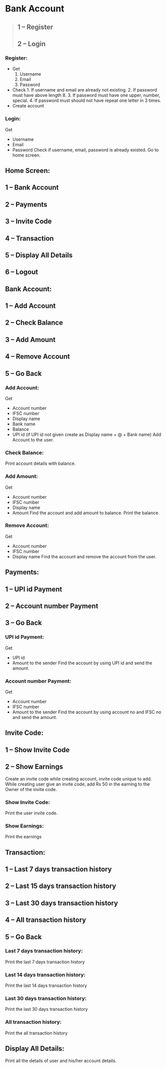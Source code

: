 # Bank Account
>## 1 – Register
>## 2 – Login

### Register:
   - Get 
      1. Username 
      2. Email 
      3. Password
   - Check
         1. If username and email are already not existing.
         2. If password must have above length 8.
         3. If password must have one upper, number, special.
         4. If password must should not have repeat one letter in 3 times.
   - Create account
### Login:
   Get 
   - Username 
   - Email 
   - Password
   Check if username, email, password is already existed.
   Go to home screen.

## Home Screen:
## 1 – Bank Account
## 2 – Payments
## 3 – Invite Code
## 4 – Transaction
## 5 – Display All Details
## 6 – Logout

## Bank Account:
## 1 – Add Account
## 2 – Check Balance
## 3 – Add Amount
## 4 – Remove Account
## 5 – Go Back

### Add Account:
   Get 
   - Account number
   - IFSC number
   - Display name
   - Bank name
   - Balance
   - UPI id (if UPI id not given create as Display name + @ + Bank name)
   Add Account to the user.
### Check Balance:
   Print account details with balance.
### Add Amount:
   Get
   - Account number
   - IFSC number
   - Display name
   - Amount
   Find the account and add amount to balance.
   Print the balance.
### Remove Account:
   Get
   - Account number
   - IFSC number
   - Display name
   Find the account and remove the account from the user.


## Payments:
## 1 – UPI id Payment
## 2 – Account number Payment
## 3 – Go Back

### UPI id Payment:
   Get 
   - UPI id
   - Amount to the sender
   Find the account by using UPI id and send the amount.
### Account number Payment:
   Get
   - Account number
   - IFSC number
   - Amount to the sender
   Find the account by using account no and IFSC no and send the amount.


## Invite Code:
## 1 – Show Invite Code
## 2 – Show Earnings
   Create an invite code while creating account, invite code unique to add.
   While creating user give an invite code, add Rs 50 in the earning to the Owner of the invite code.

### Show Invite Code:
   Print the user invite code.
### Show Earnings:
   Print the earnings


## Transaction:
## 1 – Last 7 days transaction history
## 2 – Last 15 days transaction history
## 3 – Last 30 days transaction history
## 4 – All transaction history
## 5 – Go Back

### Last 7 days transaction history:
   Print the last 7 days transaction history
### Last 14 days transaction history:
   Print the last 14 days transaction history
### Last 30 days transaction history:
   Print the last 30 days transaction history
### All transaction history:
   Print the all transaction history


## Display All Details:
   Print all the details of user and his/her account details.

